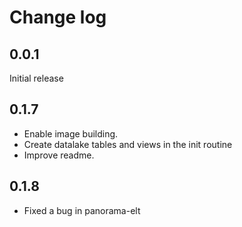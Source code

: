 # Change log
## 0.0.1
Initial release
## 0.1.7
- Enable image building. 
- Create datalake tables and views in the init routine
- Improve readme.
## 0.1.8
- Fixed a bug in panorama-elt